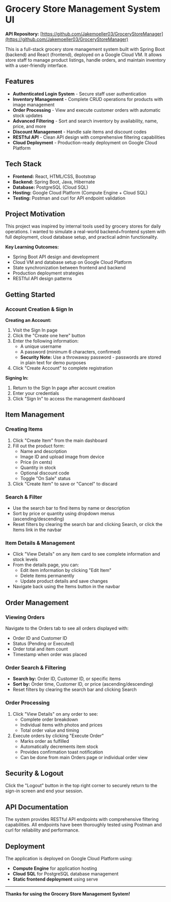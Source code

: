 # Grocery Store Management System UI

**API Repository:** [https://github.com/Jakemoeller03/GroceryStoreManager](https://github.com/Jakemoeller03/GroceryStoreManager)

This is a full-stack grocery store management system built with Spring Boot (backend) and React (frontend), deployed on a Google Cloud VM. It allows store staff to manage product listings, handle orders, and maintain inventory with a user-friendly interface.

## Features

- **Authenticated Login System** - Secure staff user authentication
- **Inventory Management** - Complete CRUD operations for products with image management
- **Order Processing** - View and execute customer orders with automatic stock updates
- **Advanced Filtering** - Sort and search inventory by availability, name, price, and more
- **Discount Management** - Handle sale items and discount codes
- **RESTful API** - Clean API design with comprehensive filtering capabilities
- **Cloud Deployment** - Production-ready deployment on Google Cloud Platform

## Tech Stack

- **Frontend:** React, HTML/CSS, Bootstrap
- **Backend:** Spring Boot, Java, Hibernate
- **Database:** PostgreSQL (Cloud SQL)
- **Hosting:** Google Cloud Platform (Compute Engine + Cloud SQL)
- **Testing:** Postman and curl for API endpoint validation

## Project Motivation

This project was inspired by internal tools used by grocery stores for daily operations. I wanted to simulate a real-world backend+frontend system with full deployment, cloud database setup, and practical admin functionality.

**Key Learning Outcomes:**
- Spring Boot API design and development
- Cloud VM and database setup on Google Cloud Platform
- State synchronization between frontend and backend
- Production deployment strategies
- RESTful API design patterns

## Getting Started

### Account Creation & Sign In

**Creating an Account:**
1. Visit the Sign In page
2. Click the "Create one here" button
3. Enter the following information:
   - A unique username
   - A password (minimum 6 characters, confirmed)
   - **Security Note:** Use a throwaway password - passwords are stored in plain text for demo purposes
4. Click "Create Account" to complete registration

**Signing In:**
1. Return to the Sign In page after account creation
2. Enter your credentials
3. Click "Sign In" to access the management dashboard

## Item Management

### Creating Items
1. Click "Create Item" from the main dashboard
2. Fill out the product form:
   - Name and description
   - Image ID and upload image from device
   - Price (in cents)
   - Quantity in stock
   - Optional discount code
   - Toggle "On Sale" status
3. Click "Create Item" to save or "Cancel" to discard

### Search & Filter
- Use the search bar to find items by name or description
- Sort by price or quantity using dropdown menus (ascending/descending)
- Reset filters by clearing the search bar and clicking Search, or click the Items link in the navbar

### Item Details & Management
- Click "View Details" on any item card to see complete information and stock levels
- From the details page, you can:
  - Edit item information by clicking "Edit Item"
  - Delete items permanently
  - Update product details and save changes
- Navigate back using the Items button in the navbar

## Order Management

### Viewing Orders
Navigate to the Orders tab to see all orders displayed with:
- Order ID and Customer ID
- Status (Pending or Executed)
- Order total and item count
- Timestamp when order was placed

### Order Search & Filtering
- **Search by:** Order ID, Customer ID, or specific items
- **Sort by:** Order time, Customer ID, or price (ascending/descending)
- Reset filters by clearing the search bar and clicking Search

### Order Processing
1. Click "View Details" on any order to see:
   - Complete order breakdown
   - Individual items with photos and prices
   - Total order value and timing
2. Execute orders by clicking "Execute Order"
   - Marks order as fulfilled
   - Automatically decrements item stock
   - Provides confirmation toast notification
   - Can be done from main Orders page or individual order view

## Security & Logout

Click the "Logout" button in the top right corner to securely return to the sign-in screen and end your session.

## API Documentation

The system provides RESTful API endpoints with comprehensive filtering capabilities. All endpoints have been thoroughly tested using Postman and curl for reliability and performance.

## Deployment

The application is deployed on Google Cloud Platform using:
- **Compute Engine** for application hosting
- **Cloud SQL** for PostgreSQL database management
- **Static frontend deployment** using serve

---

**Thanks for using the Grocery Store Management System!** 
